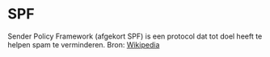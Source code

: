 SPF
======
Sender Policy Framework (afgekort SPF) is een protocol dat tot doel heeft te helpen spam te verminderen. Bron: [Wikipedia](http://nl.wikipedia.org/wiki/Sender_Policy_Framework "Wikipedia: SPF") 